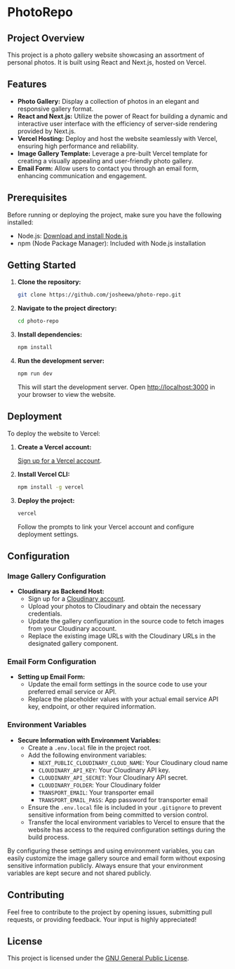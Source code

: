 # PhotoRepo

## Project Overview

This project is a photo gallery website showcasing an assortment of personal photos. It is built using React and Next.js, hosted on Vercel. 

## Features

- **Photo Gallery:** Display a collection of photos in an elegant and responsive gallery format.
- **React and Next.js:** Utilize the power of React for building a dynamic and interactive user interface with the efficiency of server-side rendering provided by Next.js.
- **Vercel Hosting:** Deploy and host the website seamlessly with Vercel, ensuring high performance and reliability.
- **Image Gallery Template:** Leverage a pre-built Vercel template for creating a visually appealing and user-friendly photo gallery.
- **Email Form:** Allow users to contact you through an email form, enhancing communication and engagement.

## Prerequisites

Before running or deploying the project, make sure you have the following installed:

- Node.js: [Download and install Node.js](https://nodejs.org/)
- npm (Node Package Manager): Included with Node.js installation

## Getting Started

1. **Clone the repository:**

    ```bash
    git clone https://github.com/josheewa/photo-repo.git
    ```

2. **Navigate to the project directory:**

    ```bash
    cd photo-repo
    ```

3. **Install dependencies:**

    ```bash
    npm install
    ```

4. **Run the development server:**

    ```bash
    npm run dev
    ```

    This will start the development server. Open [http://localhost:3000](http://localhost:3000) in your browser to view the website.

## Deployment

To deploy the website to Vercel:

1. **Create a Vercel account:**

    [Sign up for a Vercel account](https://vercel.com/signup).

2. **Install Vercel CLI:**

    ```bash
    npm install -g vercel
    ```

3. **Deploy the project:**

    ```bash
    vercel
    ```

    Follow the prompts to link your Vercel account and configure deployment settings.

## Configuration

### Image Gallery Configuration

- **Cloudinary as Backend Host:**
  - Sign up for a [Cloudinary account](https://cloudinary.com/).
  - Upload your photos to Cloudinary and obtain the necessary credentials.
  - Update the gallery configuration in the source code to fetch images from your Cloudinary account.
  - Replace the existing image URLs with the Cloudinary URLs in the designated gallery component.

### Email Form Configuration

- **Setting up Email Form:**
  - Update the email form settings in the source code to use your preferred email service or API.
  - Replace the placeholder values with your actual email service API key, endpoint, or other required information.

### Environment Variables

- **Secure Information with Environment Variables:**
  - Create a `.env.local` file in the project root.
  - Add the following environment variables:
    - `NEXT_PUBLIC_CLOUDINARY_CLOUD_NAME`: Your Cloudinary cloud name
    - `CLOUDINARY_API_KEY`: Your Cloudinary API key.
    - `CLOUDINARY_API_SECRET`:  Your Cloudinary API secret.
    - `CLOUDINARY_FOLDER`: Your Cloudinary folder
    - `TRANSPORT_EMAIL`: Your transporter email
    - `TRANSPORT_EMAIL_PASS`: App password for transporter email
  - Ensure the `.env.local` file is included in your `.gitignore` to prevent sensitive information from being committed to version control.
  - Transfer the local environment variables to Vercel to ensure that the website has access to the required configuration settings during the build process.

By configuring these settings and using environment variables, you can easily customize the image gallery source and email form without exposing sensitive information publicly. Always ensure that your environment variables are kept secure and not shared publicly.

## Contributing

Feel free to contribute to the project by opening issues, submitting pull requests, or providing feedback. Your input is highly appreciated!

## License

This project is licensed under the [GNU General Public License](LICENSE).
